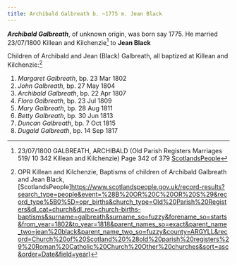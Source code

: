 ```yaml
---
title: Archibald Galbreath b. ~1775 m. Jean Black
---
```

***Archibald Galbreath***, of unknown origin, was born say 1775.  He married 23/07/1800 Killean and Kilchenzie[^marriage] to 
**Jean Black**

Children of Archibald and Jean (Black) Galbreath, all baptized at Killean and Kilchenzie:[^children]

1. *Margaret Galbreath*, bp. 23 Mar 1802
2. *John Galbreath*, bp. 27 May 1804
3. *Archibald Galbreath*, bp. 22 Apr 1807
4. *Flora Galbreath*, bp. 23 Jul 1809
5. *Mary Galbreath*, bp. 28 Aug 1811
6. *Betty Galbreath*, bp. 30 Jun 1813
7. *Duncan Galbreath*, bp. 7 Oct 1815
8. *Dugald Galbreath*, bp. 14 Sep 1817

[^children]: OPR Killean and Kilchenzie, Baptisms of children of Archibald Galbreath and Jean Black, [ScotlandsPeople]https://www.scotlandspeople.gov.uk/record-results?search_type=people&event=%28B%20OR%20C%20OR%20S%29&record_type%5B0%5D=opr_births&church_type=Old%20Parish%20Registers&dl_cat=church&dl_rec=church-births-baptisms&surname=galbreath&surname_so=fuzzy&forename_so=starts&from_year=1802&to_year=1818&parent_names_so=exact&parent_name_two=jean%20black&parent_name_two_so=fuzzy&county=ARGYLL&record=Church%20of%20Scotland%20%28old%20parish%20registers%29%20Roman%20Catholic%20Church%20Other%20churches&sort=asc&order=Date&field=year)

[^marriage]: 23/07/1800 GALBREATH, ARCHIBALD (Old Parish Registers Marriages 519/ 10 342 Killean and Kilchenzie) Page 342 of 379 [ScotlandsPeople](https://www.scotlandspeople.gov.uk/view-image/nrs_opr_records/9530933?image=342&return_row=1)
